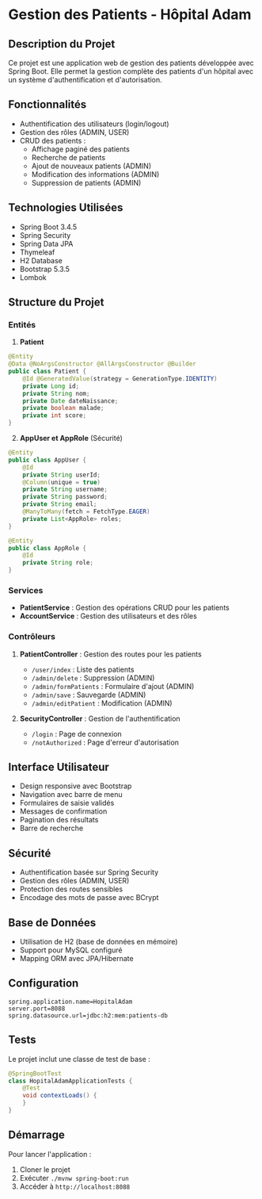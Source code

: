 # Gestion des Patients - Hôpital Adam

## Description du Projet
Ce projet est une application web de gestion des patients développée avec Spring Boot. Elle permet la gestion complète des patients d'un hôpital avec un système d'authentification et d'autorisation.

## Fonctionnalités
- Authentification des utilisateurs (login/logout)
- Gestion des rôles (ADMIN, USER)
- CRUD des patients :
  - Affichage paginé des patients
  - Recherche de patients
  - Ajout de nouveaux patients (ADMIN)
  - Modification des informations (ADMIN)
  - Suppression de patients (ADMIN)

## Technologies Utilisées
- Spring Boot 3.4.5
- Spring Security
- Spring Data JPA
- Thymeleaf
- H2 Database
- Bootstrap 5.3.5
- Lombok

## Structure du Projet

### Entités
1. **Patient**
```java
@Entity
@Data @NoArgsConstructor @AllArgsConstructor @Builder
public class Patient {
    @Id @GeneratedValue(strategy = GenerationType.IDENTITY)
    private Long id;
    private String nom;
    private Date dateNaissance;
    private boolean malade;
    private int score;
}
```

2. **AppUser et AppRole** (Sécurité)
```java
@Entity
public class AppUser {
    @Id
    private String userId;
    @Column(unique = true)
    private String username;
    private String password;
    private String email;
    @ManyToMany(fetch = FetchType.EAGER)
    private List<AppRole> roles;
}

@Entity
public class AppRole {
    @Id
    private String role;
}
```

### Services
- **PatientService** : Gestion des opérations CRUD pour les patients
- **AccountService** : Gestion des utilisateurs et des rôles

### Contrôleurs
1. **PatientController** : Gestion des routes pour les patients
   - `/user/index` : Liste des patients
   - `/admin/delete` : Suppression (ADMIN)
   - `/admin/formPatients` : Formulaire d'ajout (ADMIN)
   - `/admin/save` : Sauvegarde (ADMIN)
   - `/admin/editPatient` : Modification (ADMIN)

2. **SecurityController** : Gestion de l'authentification
   - `/login` : Page de connexion
   - `/notAuthorized` : Page d'erreur d'autorisation

## Interface Utilisateur
- Design responsive avec Bootstrap
- Navigation avec barre de menu
- Formulaires de saisie validés
- Messages de confirmation
- Pagination des résultats
- Barre de recherche

## Sécurité
- Authentification basée sur Spring Security
- Gestion des rôles (ADMIN, USER)
- Protection des routes sensibles
- Encodage des mots de passe avec BCrypt

## Base de Données
- Utilisation de H2 (base de données en mémoire)
- Support pour MySQL configuré
- Mapping ORM avec JPA/Hibernate

## Configuration
```properties
spring.application.name=HopitalAdam
server.port=8088
spring.datasource.url=jdbc:h2:mem:patients-db
```

## Tests
Le projet inclut une classe de test de base :
```java
@SpringBootTest
class HopitalAdamApplicationTests {
    @Test
    void contextLoads() {
    }
}
```

## Démarrage
Pour lancer l'application :
1. Cloner le projet
2. Exécuter `./mvnw spring-boot:run`
3. Accéder à `http://localhost:8088`